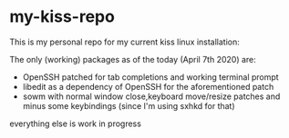 # my-kiss-repo

This is my personal repo for my current kiss linux installation:

The only (working) packages as of the today (April 7th 2020) are:

- OpenSSH patched for tab completions and working terminal prompt
- libedit as a dependency of OpenSSH for the aforementioned patch
- sowm with normal window close,keyboard move/resize patches and minus some keybindings (since I'm using sxhkd for that)

everything else is work in progress
